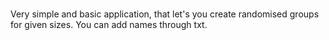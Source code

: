 # 
Very simple and basic application,
that let's you create randomised groups
for given sizes. You can add names through
txt.
